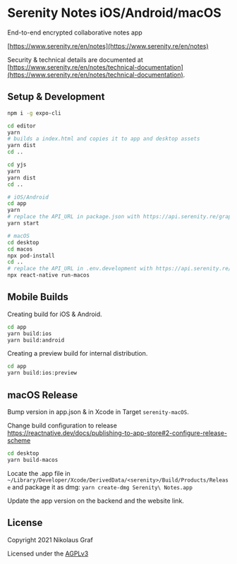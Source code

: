 # Serenity Notes iOS/Android/macOS

End-to-end encrypted collaborative notes app

[https://www.serenity.re/en/notes](https://www.serenity.re/en/notes)

Security & technical details are documented at [https://www.serenity.re/en/notes/technical-documentation](https://www.serenity.re/en/notes/technical-documentation).

## Setup & Development

```sh
npm i -g expo-cli

cd editor
yarn
# builds a index.html and copies it to app and desktop assets
yarn dist
cd ..

cd yjs
yarn
yarn dist
cd ..

# iOS/Android
cd app
yarn
# replace the API_URL in package.json with https://api.serenity.re/graphql
yarn start

# macOS
cd desktop
cd macos
npx pod-install
cd ..
# replace the API_URL in .env.development with https://api.serenity.re/graphql
npx react-native run-macos
```

## Mobile Builds

Creating build for iOS & Android.

```sh
cd app
yarn build:ios
yarn build:android
```

Creating a preview build for internal distribution.

```sh
cd app
yarn build:ios:preview
```

## macOS Release

Bump version in app.json & in Xcode in Target `serenity-macOS`.

Change build configuration to release https://reactnative.dev/docs/publishing-to-app-store#2-configure-release-scheme

```sh
cd desktop
yarn build-macos
```

Locate the .app file in `~/Library/Developer/Xcode/DerivedData/<serenity>/Build/Products/Release` and package it as dmg: `yarn create-dmg Serenity\ Notes.app`

Update the app version on the backend and the website link.

## License

Copyright 2021 Nikolaus Graf

Licensed under the [AGPLv3](https://www.gnu.org/licenses/agpl-3.0.html)
